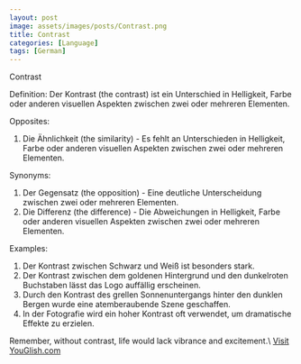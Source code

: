```yaml
---
layout: post
image: assets/images/posts/Contrast.png
title: Contrast
categories: [Language]
tags: [German]
---
```


Contrast

Definition:
Der Kontrast (the contrast) ist ein Unterschied in Helligkeit, Farbe oder anderen visuellen Aspekten zwischen zwei oder mehreren Elementen.

Opposites:
1. Die Ähnlichkeit (the similarity) - Es fehlt an Unterschieden in Helligkeit, Farbe oder anderen visuellen Aspekten zwischen zwei oder mehreren Elementen.

Synonyms:
1. Der Gegensatz (the opposition) - Eine deutliche Unterscheidung zwischen zwei oder mehreren Elementen.
2. Die Differenz (the difference) - Die Abweichungen in Helligkeit, Farbe oder anderen visuellen Aspekten zwischen zwei oder mehreren Elementen.

Examples:
1. Der Kontrast zwischen Schwarz und Weiß ist besonders stark.
2. Der Kontrast zwischen dem goldenen Hintergrund und den dunkelroten Buchstaben lässt das Logo auffällig erscheinen.
3. Durch den Kontrast des grellen Sonnenuntergangs hinter den dunklen Bergen wurde eine atemberaubende Szene geschaffen.
4. In der Fotografie wird ein hoher Kontrast oft verwendet, um dramatische Effekte zu erzielen.

Remember, without contrast, life would lack vibrance and excitement.\ <a id="yg-widget-0" class="youglish-widget" data-query="Contrast" data-lang="german" data-components="8412" data-auto-start="0" data-bkg-color="theme_light" data-title="How%20to%20pronounce%20Contrast%20in%20German"  rel="nofollow" href="https://youglish.com">Visit YouGlish.com</a><script async src="https://youglish.com/public/emb/widget.js" charset="utf-8"></script>